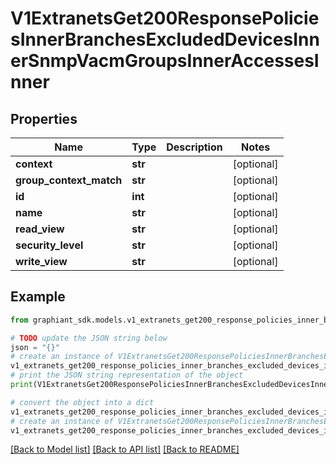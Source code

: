 # V1ExtranetsGet200ResponsePoliciesInnerBranchesExcludedDevicesInnerSnmpVacmGroupsInnerAccessesInner


## Properties

Name | Type | Description | Notes
------------ | ------------- | ------------- | -------------
**context** | **str** |  | [optional] 
**group_context_match** | **str** |  | [optional] 
**id** | **int** |  | [optional] 
**name** | **str** |  | [optional] 
**read_view** | **str** |  | [optional] 
**security_level** | **str** |  | [optional] 
**write_view** | **str** |  | [optional] 

## Example

```python
from graphiant_sdk.models.v1_extranets_get200_response_policies_inner_branches_excluded_devices_inner_snmp_vacm_groups_inner_accesses_inner import V1ExtranetsGet200ResponsePoliciesInnerBranchesExcludedDevicesInnerSnmpVacmGroupsInnerAccessesInner

# TODO update the JSON string below
json = "{}"
# create an instance of V1ExtranetsGet200ResponsePoliciesInnerBranchesExcludedDevicesInnerSnmpVacmGroupsInnerAccessesInner from a JSON string
v1_extranets_get200_response_policies_inner_branches_excluded_devices_inner_snmp_vacm_groups_inner_accesses_inner_instance = V1ExtranetsGet200ResponsePoliciesInnerBranchesExcludedDevicesInnerSnmpVacmGroupsInnerAccessesInner.from_json(json)
# print the JSON string representation of the object
print(V1ExtranetsGet200ResponsePoliciesInnerBranchesExcludedDevicesInnerSnmpVacmGroupsInnerAccessesInner.to_json())

# convert the object into a dict
v1_extranets_get200_response_policies_inner_branches_excluded_devices_inner_snmp_vacm_groups_inner_accesses_inner_dict = v1_extranets_get200_response_policies_inner_branches_excluded_devices_inner_snmp_vacm_groups_inner_accesses_inner_instance.to_dict()
# create an instance of V1ExtranetsGet200ResponsePoliciesInnerBranchesExcludedDevicesInnerSnmpVacmGroupsInnerAccessesInner from a dict
v1_extranets_get200_response_policies_inner_branches_excluded_devices_inner_snmp_vacm_groups_inner_accesses_inner_from_dict = V1ExtranetsGet200ResponsePoliciesInnerBranchesExcludedDevicesInnerSnmpVacmGroupsInnerAccessesInner.from_dict(v1_extranets_get200_response_policies_inner_branches_excluded_devices_inner_snmp_vacm_groups_inner_accesses_inner_dict)
```
[[Back to Model list]](../README.md#documentation-for-models) [[Back to API list]](../README.md#documentation-for-api-endpoints) [[Back to README]](../README.md)


